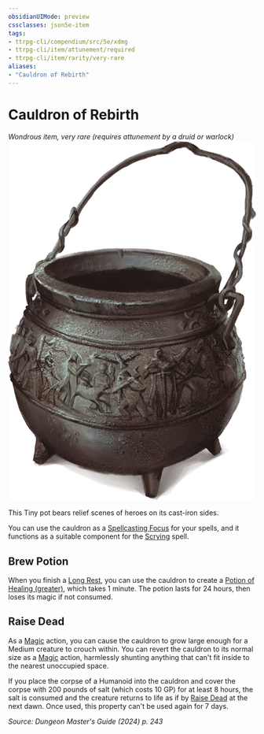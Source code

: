 ```yaml
---
obsidianUIMode: preview
cssclasses: json5e-item
tags:
- ttrpg-cli/compendium/src/5e/xdmg
- ttrpg-cli/item/attunement/required
- ttrpg-cli/item/rarity/very-rare
aliases: 
- "Cauldron of Rebirth"
---
```

# Cauldron of Rebirth
*Wondrous item, very rare (requires attunement by a druid or warlock)*  
![](Misc%20Files/CLI/compendium/items/img/cauldron-of-rebirth.webp#right)


This Tiny pot bears relief scenes of heroes on its cast-iron sides.

You can use the cauldron as a [Spellcasting Focus](Misc%20Files/CLI/rules/variant-rules/spellcasting-focus-xphb.md) for your spells, and it functions as a suitable component for the [Scrying](Misc%20Files/CLI/compendium/spells/scrying-xphb.md) spell.

## Brew Potion

When you finish a [Long Rest](Misc%20Files/CLI/rules/variant-rules/long-rest-xphb.md), you can use the cauldron to create a [Potion of Healing (greater)](Misc%20Files/CLI/compendium/items/potion-of-greater-healing-xdmg.md), which takes 1 minute. The potion lasts for 24 hours, then loses its magic if not consumed.

## Raise Dead

As a [Magic](Misc%20Files/CLI/rules/actions.md#Magic) action, you can cause the cauldron to grow large enough for a Medium creature to crouch within. You can revert the cauldron to its normal size as a [Magic](Misc%20Files/CLI/rules/actions.md#Magic) action, harmlessly shunting anything that can't fit inside to the nearest unoccupied space.

If you place the corpse of a Humanoid into the cauldron and cover the corpse with 200 pounds of salt (which costs 10 GP) for at least 8 hours, the salt is consumed and the creature returns to life as if by [Raise Dead](Misc%20Files/CLI/compendium/spells/raise-dead-xphb.md) at the next dawn. Once used, this property can't be used again for 7 days.

*Source: Dungeon Master's Guide (2024) p. 243*